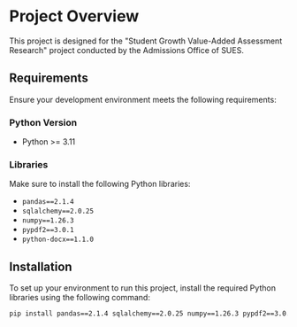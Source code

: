 # Project Overview

This project is designed for the "Student Growth Value-Added Assessment Research" project conducted by the Admissions Office of SUES.

## Requirements

Ensure your development environment meets the following requirements:

### Python Version

- Python >= 3.11

### Libraries

Make sure to install the following Python libraries:

- `pandas==2.1.4`
- `sqlalchemy==2.0.25`
- `numpy==1.26.3`
- `pypdf2==3.0.1`
- `python-docx==1.1.0`

## Installation

To set up your environment to run this project, install the required Python libraries using the following command:

```bash
pip install pandas==2.1.4 sqlalchemy==2.0.25 numpy==1.26.3 pypdf2==3.0.1 python-docx==1.1.0
